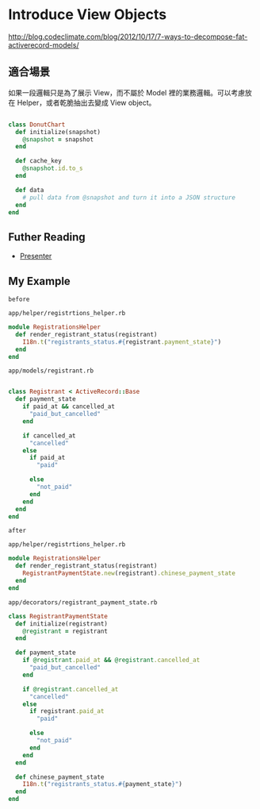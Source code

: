 # Introduce View Objects

<http://blog.codeclimate.com/blog/2012/10/17/7-ways-to-decompose-fat-activerecord-models/>

## 適合場景

如果一段邏輯只是為了展示 View，而不屬於 Model 裡的業務邏輯。可以考慮放在 Helper，或者乾脆抽出去變成 View object。


``` ruby

class DonutChart
  def initialize(snapshot)
    @snapshot = snapshot
  end

  def cache_key
    @snapshot.id.to_s
  end

  def data
    # pull data from @snapshot and turn it into a JSON structure
  end
end

```

## Futher Reading

* [Presenter](http://joncanady.com/blog/2012/01/11/presenters-cleaning-up-rails-views/)

## My Example

`before`

`app/helper/registrtions_helper.rb`

``` ruby
module RegistrationsHelper
  def render_registrant_status(registrant)
    I18n.t("registrants_status.#{registrant.payment_state}")
  end
end

```

`app/models/registrant.rb`

``` ruby

class Registrant < ActiveRecord::Base
  def payment_state
    if paid_at && cancelled_at
      "paid_but_cancelled"
    end

    if cancelled_at
      "cancelled"
    else
      if paid_at
        "paid"

      else
        "not_paid"
      end
    end
  end
end

```


`after`

`app/helper/registrtions_helper.rb`

``` ruby
module RegistrationsHelper
  def render_registrant_status(registrant)
    RegistrantPaymentState.new(registrant).chinese_payment_state
  end
end

```

`app/decorators/registrant_payment_state.rb`

``` ruby
class RegistrantPaymentState
  def initialize(registrant)
    @registrant = registrant
  end

  def payment_state
    if @registrant.paid_at && @registrant.cancelled_at
      "paid_but_cancelled"
    end

    if @registrant.cancelled_at
      "cancelled"
    else
      if registrant.paid_at
        "paid"

      else
        "not_paid"
      end
    end
  end

  def chinese_payment_state
    I18n.t("registrants_status.#{payment_state}")
  end
end

```

